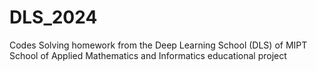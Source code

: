 # DLS_2024
Codes Solving homework from the Deep Learning School (DLS) of MIPT School of Applied Mathematics and Informatics educational project
